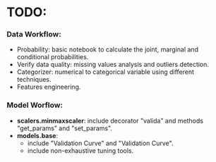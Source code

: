 # TODO:

### Data Workflow:
- Probability: basic notebook to calculate the joint, marginal and conditional probabilities.
- Verify data quality: missing values analysis and outliers detection.
- Categorizer: numerical to categorical variable using different techniques.
- Features engineering.

### Model Worflow:
- **scalers.minmaxscaler**: include decorator "valida" and methods "get_params" and "set_params".
- **models.base**:
    - include "Validation Curve" and "Validation Curve".
    - include non-exhaustive tuning tools.
